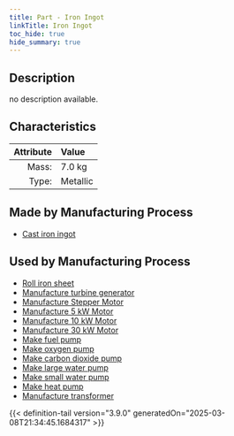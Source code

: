 ```yaml
---
title: Part - Iron Ingot
linkTitle: Iron Ingot
toc_hide: true
hide_summary: true
---
```

<!-- This is generated by the MarsSim HelpGenertor, do not edit. -->

## Description
no description available.

## Characteristics

| Attribute      | Value |
|--------:|:------|
|Mass:|7.0 kg|
|Type:|Metallic|

## Made by Manufacturing Process

- [Cast iron ingot](/docs/definitions/process/cast-iron-ingot)

## Used by Manufacturing Process

- [Roll iron sheet](/docs/definitions/process/roll-iron-sheet)
- [Manufacture turbine generator](/docs/definitions/process/manufacture-turbine-generator)
- [Manufacture Stepper Motor](/docs/definitions/process/manufacture-stepper-motor)
- [Manufacture 5 kW Motor](/docs/definitions/process/manufacture-5-kw-motor)
- [Manufacture 10 kW Motor](/docs/definitions/process/manufacture-10-kw-motor)
- [Manufacture 30 kW Motor](/docs/definitions/process/manufacture-30-kw-motor)
- [Make fuel pump](/docs/definitions/process/make-fuel-pump)
- [Make oxygen pump](/docs/definitions/process/make-oxygen-pump)
- [Make carbon dioxide pump](/docs/definitions/process/make-carbon-dioxide-pump)
- [Make large water pump](/docs/definitions/process/make-large-water-pump)
- [Make small water pump](/docs/definitions/process/make-small-water-pump)
- [Make heat pump](/docs/definitions/process/make-heat-pump)
- [Manufacture transformer](/docs/definitions/process/manufacture-transformer)



{{< definition-tail version="3.9.0" generatedOn="2025-03-08T21:34:45.1684317" >}}



